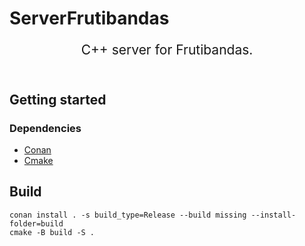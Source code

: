 # ServerFrutibandas

<p align=center style="font-size:150%;">
C++ server for Frutibandas.<br><br>
</p>

## Getting started

### Dependencies

- [Conan](https://conan.io/)
- [Cmake](https://cmake.org/)

## Build

```
conan install . -s build_type=Release --build missing --install-folder=build
cmake -B build -S .
```
